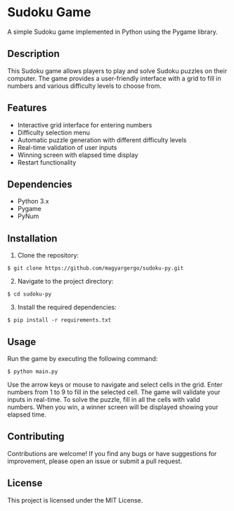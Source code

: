 # Sudoku Game

A simple Sudoku game implemented in Python using the Pygame library.

## Description

This Sudoku game allows players to play and solve Sudoku puzzles on their computer. The game provides a user-friendly interface with a grid to fill in numbers and various difficulty levels to choose from.

## Features

- Interactive grid interface for entering numbers
- Difficulty selection menu
- Automatic puzzle generation with different difficulty levels
- Real-time validation of user inputs
- Winning screen with elapsed time display
- Restart functionality

## Dependencies

- Python 3.x
- Pygame
- PyNum

## Installation

1. Clone the repository:

```shell
$ git clone https://github.com/magyargergo/sudoku-py.git
```

2. Navigate to the project directory:
```shell
$ cd sudoku-py
```

3. Install the required dependencies:
```shell
$ pip install -r requirements.txt
```

## Usage

Run the game by executing the following command:
```shell
$ python main.py
```

Use the arrow keys or mouse to navigate and select cells in the grid. Enter numbers from 1 to 9 to fill in the selected cell. The game will validate your inputs in real-time. To solve the puzzle, fill in all the cells with valid numbers. When you win, a winner screen will be displayed showing your elapsed time.

## Contributing

Contributions are welcome! If you find any bugs or have suggestions for improvement, please open an issue or submit a pull request.

##  License
This project is licensed under the MIT License.
